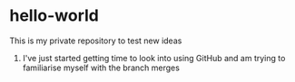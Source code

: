 # hello-world
This is my private repository to test new ideas

1. I've just started getting time to look into using GitHub and am trying to familiarise myself with the branch merges

